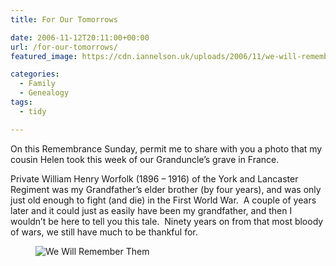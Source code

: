 ```yaml
---
title: For Our Tomorrows

date: 2006-11-12T20:11:00+00:00
url: /for-our-tomorrows/
featured_image: https://cdn.iannelson.uk/uploads/2006/11/we-will-remember-them_295407300_o-1.jpg

categories:
  - Family
  - Genealogy
tags:
  - tidy

---
```

On this Remembrance Sunday, permit me to share with you a photo that my cousin Helen took this week of our Granduncle’s grave in France.

Private William Henry Worfolk (1896 &#8211; 1916) of the York and Lancaster Regiment was my Grandfather’s elder brother (by four years), and was only just old enough to fight (and die) in the First World War.  A couple of years later and it could just as easily have been my grandfather, and then I wouldn’t be here to tell you this tale.  Ninety years on from that most bloody of wars, we still have much to be thankful for.<figure class="kg-card kg-image-card">

<img decoding="async" src="https://cdn.iannelson.uk/uploads/2023/08/we-will-remember-them_295407300_o.jpg" class="kg-image" alt="We Will Remember Them" loading="lazy" /> </figure>